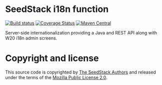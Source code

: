 # SeedStack i18n function 
[![Build status](https://travis-ci.org/seedstack/i18n-function.svg?branch=master)](https://travis-ci.org/seedstack/i18n-function) [![Coverage Status](https://coveralls.io/repos/seedstack/i18n-function/badge.svg?branch=master)](https://coveralls.io/r/seedstack/i18n-function?branch=master) [![Maven Central](https://maven-badges.herokuapp.com/maven-central/org.seedstack.functions.i18n/i18n-function/badge.svg?style=flat)](https://maven-badges.herokuapp.com/maven-central/org.seedstack.functions.i18n/i18n-function)

Server-side internationalization providing a Java and REST API along with W20 i18n admin screens.  

# Copyright and license

This source code is copyrighted by [The SeedStack Authors](https://github.com/seedstack/seedstack/blob/master/AUTHORS) and
released under the terms of the [Mozilla Public License 2.0](https://www.mozilla.org/MPL/2.0/). 
